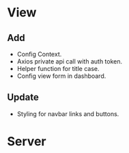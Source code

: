 # View

## Add

- Config Context.
- Axios private api call with auth token.
- Helper function for title case.
- Config view form in dashboard.

## Update

- Styling for navbar links and buttons.

# Server
